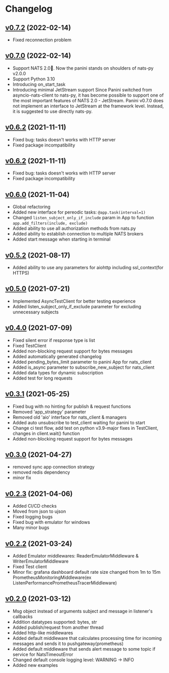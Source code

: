 # Changelog

## [v0.7.2](https://github.com/lwinterface/panini/tree/v0.7.0) (2022-02-14)

- Fixed reconnection problem

## [v0.7.0](https://github.com/lwinterface/panini/tree/v0.7.0) (2022-02-14)

- Support NATS 2.0🎉. Now the panini stands on shoulders of nats-py v2.0.0
- Support Python 3.10
- Introducing on_start_task
- Introducing minimal JetStream support
Since Panini switched from asyncio-nats-client to nats-py, it has become possible to support one of the most important features of NATS 2.0 - JetStream. Panini v0.7.0 does not implement an interface to JetStream at the framework level. Instead, it is suggested to use directly nats-py.

## [v0.6.2](https://github.com/lwinterface/panini/tree/v0.6.2) (2021-11-11)

- Fixed bug: tasks doesn't works with HTTP server
- Fixed package incompatibility


## [v0.6.2](https://github.com/lwinterface/panini/tree/v0.6.2) (2021-11-11)

- Fixed bug: tasks doesn't works with HTTP server
- Fixed package incompatibility

## [v0.6.0](https://github.com/lwinterface/panini/tree/v0.6.0) (2021-11-04)

- Global refactoring
- Added new interface for pereodic tasks: <span class="red">`@app.task(interval=1)`</span>
- Changed <span class="red">`listen_subject_only_if_include`</span> param in App to function <span class="red">`app.add_filters(include, exclude)`</span>
- Added ability to use all authorization methods from nats.py
- Added ability to establish connection to multiple NATS brokers
- Added start message when starting in terminal

## [v0.5.2](https://github.com/lwinterface/panini/tree/v0.5.2) (2021-08-17)

- Added ability to use any parameters for aiohttp including ssl_context(for HTTPS)

## [v0.5.0](https://github.com/lwinterface/panini/tree/v0.5.0) (2021-07-21)

- Implemented AsyncTestClient for better testing experience
- Added listen_subject_only_if_exclude parameter for excluding unnecessary subjects

## [v0.4.0](https://github.com/lwinterface/panini/tree/v0.4.0) (2021-07-09)

- Fixed silent error if response type is list
- Fixed TestClient
- Added non-blocking request support for bytes messages
- Added automatically generated changelog
- Added pending_bytes_limit parameter to panini App for nats_client
- Added is_async parameter to subscribe_new_subject for nats_client
- Added data types for dynamic subscription
- Added test for long requests

## [v0.3.1](https://github.com/lwinterface/panini/tree/v0.3.1) (2021-05-25)

- Fixed bug with no hinting for publish & request functions
- Removed 'app_strategy' parameter
- Removed old 'aio' interface for nats_client & managers
- Added auto unsubscribe to test_client waiting for panini to start
- Change ci test flow, add test on python v3.9-major fixes in TestClient, changes in client.wait() function
- Added non-blocking request support for bytes messages

## [v0.3.0](https://github.com/lwinterface/panini/tree/v0.3.0) (2021-04-27)

- removed sync app connection strategy
- removed redis dependency
- minor fix

## [v0.2.3](https://github.com/lwinterface/panini/tree/v0.2.3) (2021-04-06)

- Added CI/CD checks
- Moved from json to ujson
- Fixed logging bugs
- Fixed bug with emulator for windows
- Many minor bugs

## [v0.2.2](https://github.com/lwinterface/panini/tree/v0.2.2) (2021-03-24)

- Added Emulator middlewares: ReaderEmulatorMiddleware & WriterEmulatorMiddleware
- Fixed Test client
- Minor fix: grafana dashboard default rate size changed from 1m to 15m PrometheusMonitoringMiddleware(ex ListenPerformancePrometheusTracerMiddleware)

## [v0.2.0](https://github.com/lwinterface/panini/tree/v0.2.0) (2021-03-12)

- Msg object instead of arguments subject and message in listener's callbacks
- Addition datatypes supported: bytes, str
- Added publish/request from another thread
- Added http-like middlewares
- Added default middleware that calculates processing time for incoming messages and sends it to pushgateway(prometheus)
- Added default middleware that sends alert message to some topic if service for NatsTimeoutError
- Changed default console logging level: WARNING -> INFO
- Added new examples



